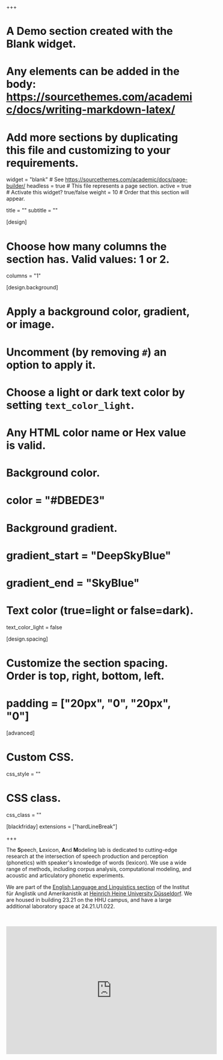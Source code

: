 +++
# A Demo section created with the Blank widget.
# Any elements can be added in the body: https://sourcethemes.com/academic/docs/writing-markdown-latex/
# Add more sections by duplicating this file and customizing to your requirements.

widget = "blank"  # See https://sourcethemes.com/academic/docs/page-builder/
headless = true  # This file represents a page section.
active = true  # Activate this widget? true/false
weight = 10  # Order that this section will appear.

title = ""
subtitle = ""

[design]
  # Choose how many columns the section has. Valid values: 1 or 2.
  columns = "1"

[design.background]
  # Apply a background color, gradient, or image.
  #   Uncomment (by removing `#`) an option to apply it.
  #   Choose a light or dark text color by setting `text_color_light`.
  #   Any HTML color name or Hex value is valid.

  # Background color.
  # color = "#DBEDE3"
  
  # Background gradient.
  # gradient_start = "DeepSkyBlue"
  # gradient_end = "SkyBlue"
  

  # Text color (true=light or false=dark).
  text_color_light = false

[design.spacing]
  # Customize the section spacing. Order is top, right, bottom, left.
  # padding = ["20px", "0", "20px", "0"]

[advanced]
 # Custom CSS. 
 css_style = ""
 
 # CSS class.
 css_class = ""

[blackfriday]
  extensions = ["hardLineBreak"]

+++

The **S**peech, **L**exicon, **A**nd **M**odeling lab is dedicated to cutting-edge research at the intersection of speech production and perception (phonetics) with speaker's knowledge of words (lexicon). We use a wide range of methods, including corpus analysis, computational modeling, and acoustic and articulatory phonetic experiments.

We are part of the [English Language and Linguistics section](https://www.anglistik3.hhu.de/) of the Institut für Anglistik und Amerikanistik at [Heinrich Heine University Düsseldorf](https://www.hhu.de). We are housed in building 23.21 on the HHU campus, and have a large additional laboratory space at 24.21.U1.022.

<br/>
<p align="center"><iframe width="560" height="340" frameborder="0" allowfullscreen allow="picture-in-picture" src="https://www.youtube.com/embed/UCL7Q0Ax6_JBtdAtiDAW3wHQ" title="SLaM lab introuction by director Kevin Tang"></iframe></p>

